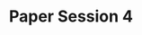 ---
slug: paper-session-4
type: event
event_type: Paper Session
title: Paper Session 4
venue: Vogelfrei
date_time: Thursday, April 19th, 10:00
schedule:
    -   time: t10:00
        item: $useq-a-modular-sequencer-for-eurorack-with-a-livecodable
    -   time: t10:20
        item: $lambdaw-towards-a-generative-audio-workstation
    -   time: t10:40
        item: $asymmetric-performance-in-virtual-reality-and-code
    -   time: t11:00
        item: Questions
---